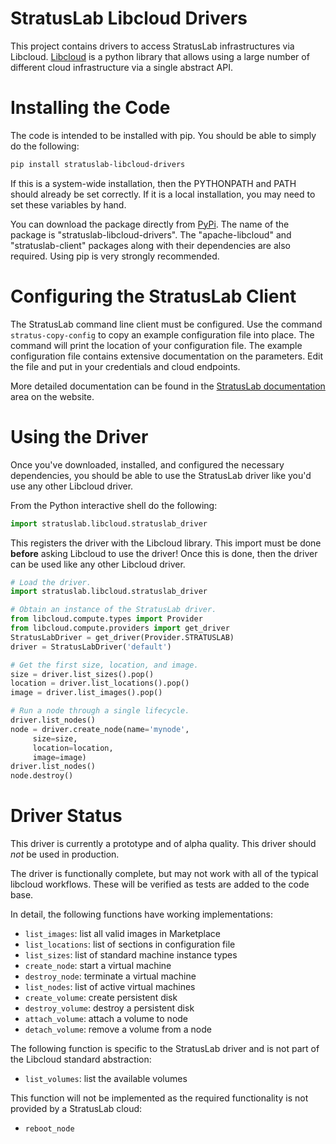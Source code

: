 StratusLab Libcloud Drivers
===========================

This project contains drivers to access StratusLab infrastructures via
Libcloud.  [Libcloud][lc-web] is a python library that allows using a
large number of different cloud infrastructure via a single abstract
API.

Installing the Code
===================

The code is intended to be installed with pip.  You should be able to
simply do the following:

```bash
pip install stratuslab-libcloud-drivers
```

If this is a system-wide installation, then the PYTHONPATH and PATH
should already be set correctly.  If it is a local installation, you
may need to set these variables by hand.

You can download the package directly from [PyPi][pypi].  The name of
the package is "stratuslab-libcloud-drivers".  The "apache-libcloud"
and "stratuslab-client" packages along with their dependencies are
also required.  Using pip is very strongly recommended.


Configuring the StratusLab Client
=================================

The StratusLab command line client must be configured.  Use the
command `stratus-copy-config` to copy an example configuration file
into place.  The command will print the location of your configuration
file.  The example configuration file contains extensive documentation
on the parameters.  Edit the file and put in your credentials and
cloud endpoints.

More detailed documentation can be found in the [StratusLab
documentation][sl-docs] area on the website.


Using the Driver
================

Once you've downloaded, installed, and configured the necessary
dependencies, you should be able to use the StratusLab driver like
you'd use any other Libcloud driver.  

From the Python interactive shell do the following:

```python
import stratuslab.libcloud.stratuslab_driver
```

This registers the driver with the Libcloud library.  This import must
be done **before** asking Libcloud to use the driver!  Once this is
done, then the driver can be used like any other Libcloud driver.

```python
# Load the driver.
import stratuslab.libcloud.stratuslab_driver

# Obtain an instance of the StratusLab driver. 
from libcloud.compute.types import Provider
from libcloud.compute.providers import get_driver
StratusLabDriver = get_driver(Provider.STRATUSLAB)
driver = StratusLabDriver('default')

# Get the first size, location, and image.
size = driver.list_sizes().pop()
location = driver.list_locations().pop()
image = driver.list_images().pop()

# Run a node through a single lifecycle.
driver.list_nodes()
node = driver.create_node(name='mynode',
     size=size,
     location=location,
     image=image)
driver.list_nodes()
node.destroy()
```

Driver Status
=============

This driver is currently a prototype and of alpha quality.  This
driver should _not_ be used in production.

The driver is functionally complete, but may not work with all of the
typical libcloud workflows.  These will be verified as tests are added
to the code base.

In detail, the following functions have working implementations:
* `list_images`: list all valid images in Marketplace
* `list_locations`: list of sections in configuration file
* `list_sizes`: list of standard machine instance types
* `create_node`: start a virtual machine
* `destroy_node`: terminate a virtual machine
* `list_nodes`: list of active virtual machines
* `create_volume`: create persistent disk
* `destroy_volume`: destroy a persistent disk
* `attach_volume`: attach a volume to node
* `detach_volume`: remove a volume from a node

The following function is specific to the StratusLab driver and is not
part of the Libcloud standard abstraction:
* `list_volumes`: list the available volumes

This function will not be implemented as the required functionality is
not provided by a StratusLab cloud:
* `reboot_node`

[lc-web]: http://libcloud.apache.org/
[pypi]: http://pypi.python.org/
[sl-docs]: http://stratuslab.eu/documentation/
